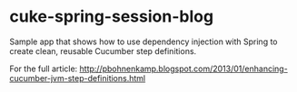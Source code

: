 cuke-spring-session-blog
========================

Sample app that shows how to use dependency injection with Spring to create clean,
reusable Cucumber step definitions.

For the full article: http://pbohnenkamp.blogspot.com/2013/01/enhancing-cucumber-jvm-step-definitions.html